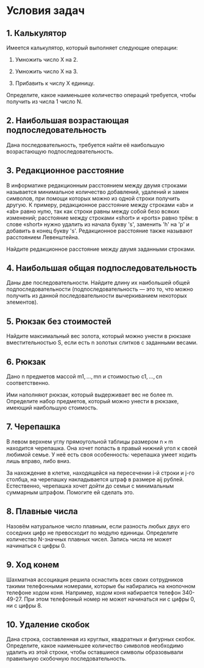 # Условия задач

## 1. Калькулятор

Имеется калькулятор, который выполняет следующие операции:

1) Умножить число X на 2.

2) Умножить число X на 3.

3) Прибавить к числу X единицу.

Определите, какое наименьшее количество операций требуется, чтобы получить из числа 1 число N.

## 2. Наибольшая возрастающая подпоследовательность

Дана последовательность, требуется найти её наибольшую возрастающую подпоследовательность.

## 3. Редакционное расстояние

В информатике редакционным расстоянием между двумя строками называется минимальное количество добавлений, удалений и замен символов, при помощи которых можно из одной строки получить другую. К примеру, редакционное расстояние между строками «ab» и «ab» равно нулю, так как строки равны между собой безо всяких изменений; расстояние между строками «short» и «ports» равно трём: в слове «short» нужно удалить из начала букву 's', заменить 'h' на 'p' и добавить в конец букву 's'. Редакционное расстояние также называют расстоянием Левенштейна.

Найдите редакционное расстояние между двумя заданными строками.

## 4. Наибольшая общая подпоследовательность

Даны две последовательности. Найдите длину их наибольшей общей подпоследовательности (подпоследовательность — это то, что можно получить из данной последовательности вычеркиванием некоторых элементов).

## 5. Рюкзак без стоимостей

Найдите максимальный вес золота, который можно унести в рюкзаке вместительностью S, если есть n золотых слитков с заданными весами.

## 6. Рюкзак

Дано n предметов массой m1, ..., mn и стоимостью c1, ..., cn соответственно.

Ими наполняют рюкзак, который выдерживает вес не более m. Определите набор предметов, который можно унести в рюкзаке, имеющий наибольшую стоимость.

## 7. Черепашка

В левом верхнем углу прямоугольной таблицы размером n × m находится черепашка. Она хочет попасть в правый нижний угол к своей любимой семье. У неё есть своя особенность: черепашка умеет ходить лишь вправо, либо вниз.

За нахождение в клетке, находящейся на пересечении i-й строки и j-го столбца, на черепашку накладывается штраф в размере aij рублей. Естественно, черепашка хочет дойти до семьи с минимальным суммарным штрафом. Помогите ей сделать это.

## 8. Плавные числа

Назовём натуральное число плавным, если разность любых двух его соседних цифр не превосходит по модулю единицы. Определите количество N-значных плавных чисел. Запись числа не может начинаться с цифры 0.


## 9. Ход конем

Шахматная ассоциация решила оснастить всех своих сотрудников такими телефонными номерами, которые бы набирались на кнопочном телефоне ходом коня. Например, ходом коня набирается телефон 340-49-27. При этом телефонный номер не может начинаться ни с цифры 0, ни с цифры 8.

## 10. Удаление скобок

Дана строка, составленная из круглых, квадратных и фигурных скобок. Определите, какое наименьшее количество символов необходимо удалить из этой строки, чтобы оставшиеся символы образовывали правильную скобочную последовательность.